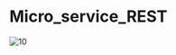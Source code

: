 # Micro_service_REST
![10](https://github.com/laroui11/Micro_service_REST/assets/106739408/1aac630c-5206-4ec8-9eb0-a6929ec743aa)
